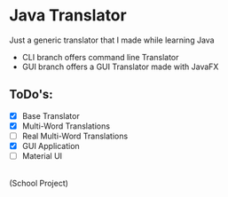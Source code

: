 # Java Translator

Just a generic translator that I made while learning Java
- CLI branch offers command line Translator
- GUI branch offers a GUI Translator made with JavaFX

## ToDo's:

- [X] Base Translator
- [X] Multi-Word Translations
- [ ] Real Multi-Word Translations
- [X] GUI Application
- [ ] Material UI

<br>
(School Project)
